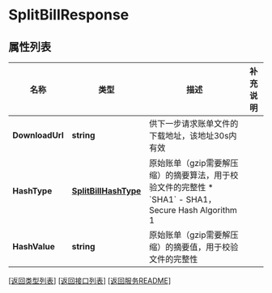 # SplitBillResponse

## 属性列表

名称 | 类型 | 描述 | 补充说明
------------ | ------------- | ------------- | -------------
**DownloadUrl** | **string** | 供下一步请求账单文件的下载地址，该地址30s内有效 | 
**HashType** | [**SplitBillHashType**](SplitBillHashType.md) | 原始账单（gzip需要解压缩）的摘要算法，用于校验文件的完整性  * &#x60;SHA1&#x60; - SHA1，Secure Hash Algorithm 1 | 
**HashValue** | **string** | 原始账单（gzip需要解压缩）的摘要值，用于校验文件的完整性 | 

[\[返回类型列表\]](README.md#类型列表)
[\[返回接口列表\]](README.md#接口列表)
[\[返回服务README\]](README.md)


